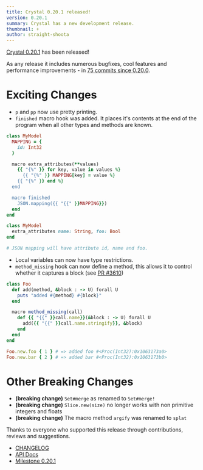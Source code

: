 ```yaml
---
title: Crystal 0.20.1 released!
version: 0.20.1
summary: Crystal has a new development release.
thumbnail: +
author: straight-shoota
---
```


[Crystal 0.20.1](https://github.com/crystal-lang/crystal/releases/tag/0.20.1) has been released!

As any release it includes numerous bugfixes, cool features and performance improvements - in [75 commits since 0.20.0](https://github.com/crystal-lang/crystal/compare/0.20.0...0.20.1).

# Exciting Changes

* `p` and `pp` now use pretty printing.
* `finished` macro hook was added. It places it's contents at the end of the program when all other types and methods are known.

```ruby
class MyModel
  MAPPING = {
    id: Int32
  }

  macro extra_attributes(**values)
    {{ "{%" }} for key, value in values %}
      {{ "{%" }} MAPPING[key] = value %}
    {{ "{%" }} end %}
  end

  macro finished
    JSON.mapping({{ "{{" }}MAPPING}})
  end
end

class MyModel
  extra_attributes name: String, foo: Bool
end

# JSON mapping will have attribute id, name and foo.
```

* Local variables can now have type restrictions.
* `method_missing` hook can now define a method, this allows it to control whether it captures a block (see [PR #3610](https://github.com/crystal-lang/crystal/pull/3610))

```ruby
class Foo
  def add(method, &block : -> U) forall U
    puts "added #{method} #{block}"
  end

  macro method_missing(call)
    def {{ "{{" }}call.name}}(&block : -> U) forall U
      add({{ "{{" }}call.name.stringify}}, &block)
    end
  end
end

Foo.new.foo { 1 } # => added foo #<Proc(Int32):0x1063173a0>
Foo.new.bar { 2 } # => added bar #<Proc(Int32):0x1063173b0>
```

# Other Breaking Changes
* **(breaking change)** `Set#merge` as renamed to `Set#merge!`
* **(breaking change)** `Slice.new(size)` no longer works with non primitive integers and floats
* **(breaking change)** The macro method `argify` was renamed to `splat`

Thanks to everyone who supported this release through contributions, reviews and suggestions.

* [CHANGELOG](https://github.com/crystal-lang/crystal/releases/tag/0.20.1)
* [API Docs](https://crystal-lang.org/api/0.20.1)
* [Milestone 0.20.1](https://github.com/crystal-lang/crystal/issues?q=milestone%3A0.20.1)
